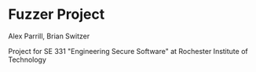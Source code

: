 Fuzzer Project
==============

Alex Parrill, Brian Switzer

Project for SE 331 "Engineering Secure Software" at Rochester Institute of Technology
